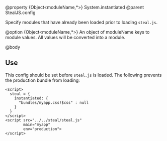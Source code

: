 @property {Object<moduleName,*>} System.instantiated
@parent StealJS.config

Specify modules that have already been loaded prior to loading `steal.js`.

@option {Object<moduleName,*>} An object of moduleName keys to 
module values.  All values will be converted into a module.

@body

## Use

This config should be set before `steal.js` is loaded.  The following
prevents the production bundle from loading:

```
<script>
  steal = {
    instantiated: {
      "bundles/myapp.css!$css" : null
    }
  }
</script>
<script src="../../steal/steal.js"
        main="myapp"
        env="production">
</script>
```
